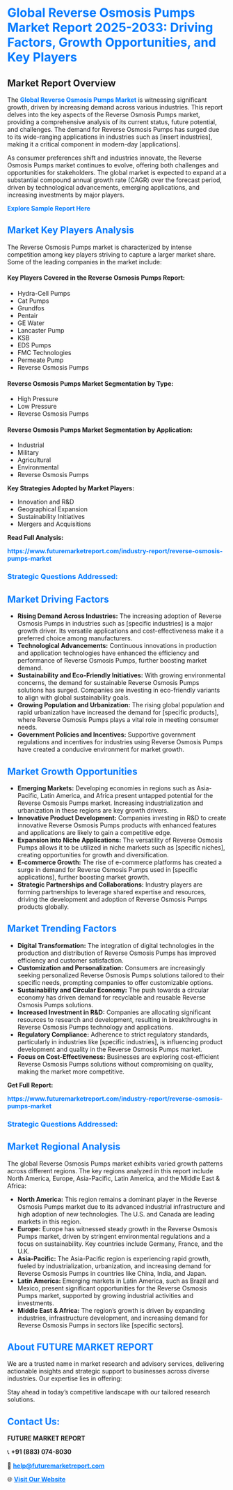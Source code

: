 <h1 style="color: #007BFF;">Global Reverse Osmosis Pumps Market Report 2025-2033: Driving Factors, Growth Opportunities, and Key Players</h1>

<section id="overview">
<h2>Market Report Overview</h2>
<p>The <a href="https://www.futuremarketreport.com/industry-report/reverse-osmosis-pumps-market" style="color: #007BFF; text-decoration: none;"><strong>Global Reverse Osmosis Pumps Market</strong></a> is witnessing significant growth, driven by increasing demand across various industries. This report delves into the key aspects of the Reverse Osmosis Pumps market, providing a comprehensive analysis of its current status, future potential, and challenges. The demand for Reverse Osmosis Pumps has surged due to its wide-ranging applications in industries such as [insert industries], making it a critical component in modern-day [applications].</p>
<p>As consumer preferences shift and industries innovate, the Reverse Osmosis Pumps market continues to evolve, offering both challenges and opportunities for stakeholders. The global market is expected to expand at a substantial compound annual growth rate (CAGR) over the forecast period, driven by technological advancements, emerging applications, and increasing investments by major players.</p>
</section>

<section id="overview">
<p><a href="https://www.futuremarketreport.com/request-sample/reportId=97464" style="color: #007BFF; text-decoration: none;"><strong>Explore Sample Report Here</strong></a></p>
</section>

<section id="key-players">
<h2 style="color: #007BFF;">Market Key Players Analysis</h2>
<p>The Reverse Osmosis Pumps market is characterized by intense competition among key players striving to capture a larger market share. Some of the leading companies in the market include:</p>
<h4>Key Players Covered in the Reverse Osmosis Pumps Report:</h4>
<ul><li>Hydra-Cell Pumps</li><li>Cat Pumps</li><li>Grundfos</li><li>Pentair</li><li>GE Water</li><li>Lancaster Pump</li><li>KSB</li><li>EDS Pumps</li><li>FMC Technologies</li><li>Permeate Pump</li><li>Reverse Osmosis Pumps</li></ul>
<h4>Reverse Osmosis Pumps Market Segmentation by Type:</h4>
<ul><li>High Pressure</li><li>Low Pressure</li><li>Reverse Osmosis Pumps</li></ul>

<h4>Reverse Osmosis Pumps Market Segmentation by Application:</h4>
<ul><li>Industrial</li><li>Military</li><li>Agricultural</li><li>Environmental</li><li>Reverse Osmosis Pumps</li></ul>
<p><strong>Key Strategies Adopted by Market Players:</strong></p>
<ul>
<li>Innovation and R&D</li>
<li>Geographical Expansion</li>
<li>Sustainability Initiatives</li>
<li>Mergers and Acquisitions</li>
</ul>
</section>

<section>
<p><strong>Read Full Analysis: </strong></p><a href="https://www.futuremarketreport.com/industry-report/reverse-osmosis-pumps-market" style="color: #007BFF; text-decoration: none;"><strong>https://www.futuremarketreport.com/industry-report/reverse-osmosis-pumps-market</strong></a>
<h3 style="color: #007BFF;">Strategic Questions Addressed:</h3>
</section>

<section id="driving-factors">
<h2 style="color: #007BFF;">Market Driving Factors</h2>
<ul>
<li><strong>Rising Demand Across Industries:</strong> The increasing adoption of Reverse Osmosis Pumps in industries such as [specific industries] is a major growth driver. Its versatile applications and cost-effectiveness make it a preferred choice among manufacturers.</li>
<li><strong>Technological Advancements:</strong> Continuous innovations in production and application technologies have enhanced the efficiency and performance of Reverse Osmosis Pumps, further boosting market demand.</li>
<li><strong>Sustainability and Eco-Friendly Initiatives:</strong> With growing environmental concerns, the demand for sustainable Reverse Osmosis Pumps solutions has surged. Companies are investing in eco-friendly variants to align with global sustainability goals.</li>
<li><strong>Growing Population and Urbanization:</strong> The rising global population and rapid urbanization have increased the demand for [specific products], where Reverse Osmosis Pumps plays a vital role in meeting consumer needs.</li>
<li><strong>Government Policies and Incentives:</strong> Supportive government regulations and incentives for industries using Reverse Osmosis Pumps have created a conducive environment for market growth.</li>
</ul>
</section>

<section id="growth-opportunities">
<h2 style="color: #007BFF;">Market Growth Opportunities</h2>
<ul>
<li><strong>Emerging Markets:</strong> Developing economies in regions such as Asia-Pacific, Latin America, and Africa present untapped potential for the Reverse Osmosis Pumps market. Increasing industrialization and urbanization in these regions are key growth drivers.</li>
<li><strong>Innovative Product Development:</strong> Companies investing in R&D to create innovative Reverse Osmosis Pumps products with enhanced features and applications are likely to gain a competitive edge.</li>
<li><strong>Expansion into Niche Applications:</strong> The versatility of Reverse Osmosis Pumps allows it to be utilized in niche markets such as [specific niches], creating opportunities for growth and diversification.</li>
<li><strong>E-commerce Growth:</strong> The rise of e-commerce platforms has created a surge in demand for Reverse Osmosis Pumps used in [specific applications], further boosting market growth.</li>
<li><strong>Strategic Partnerships and Collaborations:</strong> Industry players are forming partnerships to leverage shared expertise and resources, driving the development and adoption of Reverse Osmosis Pumps products globally.</li>
</ul>
</section>

<section id="trending-factors">
<h2 style="color: #007BFF;">Market Trending Factors</h2>
<ul>
<li><strong>Digital Transformation:</strong> The integration of digital technologies in the production and distribution of Reverse Osmosis Pumps has improved efficiency and customer satisfaction.</li>
<li><strong>Customization and Personalization:</strong> Consumers are increasingly seeking personalized Reverse Osmosis Pumps solutions tailored to their specific needs, prompting companies to offer customizable options.</li>
<li><strong>Sustainability and Circular Economy:</strong> The push towards a circular economy has driven demand for recyclable and reusable Reverse Osmosis Pumps solutions.</li>
<li><strong>Increased Investment in R&D:</strong> Companies are allocating significant resources to research and development, resulting in breakthroughs in Reverse Osmosis Pumps technology and applications.</li>
<li><strong>Regulatory Compliance:</strong> Adherence to strict regulatory standards, particularly in industries like [specific industries], is influencing product development and quality in the Reverse Osmosis Pumps market.</li>
<li><strong>Focus on Cost-Effectiveness:</strong> Businesses are exploring cost-efficient Reverse Osmosis Pumps solutions without compromising on quality, making the market more competitive.</li>
</ul>
</section>

<section>
<p><strong>Get Full Report: </strong></p><a href="https://www.futuremarketreport.com/industry-report/reverse-osmosis-pumps-market" style="color: #007BFF; text-decoration: none;"><strong>https://www.futuremarketreport.com/industry-report/reverse-osmosis-pumps-market</strong></a>
<h3 style="color: #007BFF;">Strategic Questions Addressed:</h3>
</section>


<section id="regional-analysis">
<h2 style="color: #007BFF;">Market Regional Analysis</h2>
<p>The global Reverse Osmosis Pumps market exhibits varied growth patterns across different regions. The key regions analyzed in this report include North America, Europe, Asia-Pacific, Latin America, and the Middle East & Africa:</p>
<ul>
<li><strong>North America:</strong> This region remains a dominant player in the Reverse Osmosis Pumps market due to its advanced industrial infrastructure and high adoption of new technologies. The U.S. and Canada are leading markets in this region.</li>
<li><strong>Europe:</strong> Europe has witnessed steady growth in the Reverse Osmosis Pumps market, driven by stringent environmental regulations and a focus on sustainability. Key countries include Germany, France, and the U.K.</li>
<li><strong>Asia-Pacific:</strong> The Asia-Pacific region is experiencing rapid growth, fueled by industrialization, urbanization, and increasing demand for Reverse Osmosis Pumps in countries like China, India, and Japan.</li>
<li><strong>Latin America:</strong> Emerging markets in Latin America, such as Brazil and Mexico, present significant opportunities for the Reverse Osmosis Pumps market, supported by growing industrial activities and investments.</li>
<li><strong>Middle East & Africa:</strong> The region’s growth is driven by expanding industries, infrastructure development, and increasing demand for Reverse Osmosis Pumps in sectors like [specific sectors].</li>
</ul>
</section>

<footer>
<h2 style="color: #007BFF;">About FUTURE MARKET REPORT</h2>
<p>We are a trusted name in market research and advisory services, delivering actionable insights and strategic support to businesses across diverse industries. Our expertise lies in offering:</p>

<p>Stay ahead in today’s competitive landscape with our tailored research solutions.</p>

<h2 style="color: #007BFF;">Contact Us:</h2>
<p><strong>FUTURE MARKET REPORT</strong></p>
<p>📞 <strong>+91 (883) 074-8030</strong></p>
<p>📧 <strong><a href="mailto:help@futuremarketreport.com" style="color: #007BFF;">help@futuremarketreport.com</a></strong></p>
<p>🌐 <strong><a href="https://www.futuremarketreport.com/" style="color: #007BFF;">Visit Our Website</a></strong></p>
</footer>